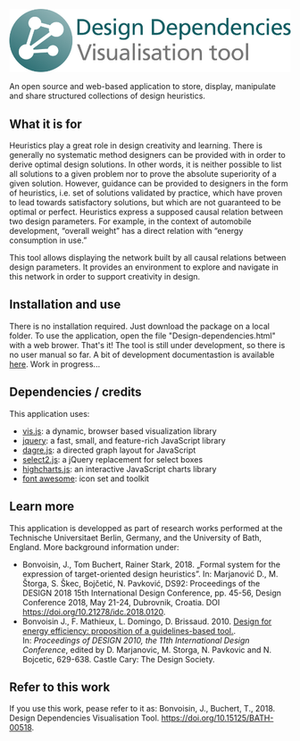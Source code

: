 ![logo](https://github.com/jbon/design-dependencies/blob/master/images/logo.png)

An open source and web-based application to store, display, manipulate and share structured collections of design heuristics.

## What it is for

Heuristics play a great role in design creativity and learning. There is generally no systematic method designers can be provided with in order to derive optimal design solutions. In other words, it is neither possible to list all solutions to a given problem nor to prove the absolute superiority of a given solution. However, guidance can be provided to designers in the form of heuristics, i.e. set of solutions validated by practice, which have proven to lead towards satisfactory solutions, but which are not guaranteed to be optimal or perfect. Heuristics express a supposed causal relation between two design parameters. For example, in the context of automobile development, “overall weight” has a direct relation with “energy consumption in use.”

This tool allows displaying the network built by all causal relations between design parameters. It provides an environment to explore and navigate in this network in order to support creativity in design.

## Installation and use
There is no installation required. Just download the package on a local folder. 
To use the application, open the file "Design-dependencies.html" with a web brower. That's it! 
The tool is still under development, so there is no user manual so far. A bit of development documentastion is available [here](doc/Development-doc.md). Work in progress...

## Dependencies / credits

This application uses:
- [vis.js](http://visjs.org/): a dynamic, browser based visualization library
- [jquery](https://jquery.com/): a fast, small, and feature-rich JavaScript library
- [dagre.js](https://github.com/dagrejs/dagre): a directed graph layout for JavaScript
- [select2.js](https://select2.org/): a jQuery replacement for select boxes
- [highcharts.js](https://www.highcharts.com/): an interactive JavaScript charts library
- [font awesome](https://fontawesome.com/): icon set and toolkit

## Learn more

This application is developped as part of research works performed at the Technische Universitaet Berlin, Germany, and the University of Bath, England. More background information under:

- Bonvoisin, J., Tom Buchert, Rainer Stark, 2018. „Formal system for the expression of target-oriented design heuristics”. In: Marjanović D., M. Štorga, S. Škec, Bojčetić, N. Pavković, DS92: Proceedings of the DESIGN 2018 15th International Design Conference, pp. 45-56, Design Conference 2018, May 21-24, Dubrovnik, Croatia. DOI https://doi.org/10.21278/idc.2018.0120.
-   Bonvoisin J., F. Mathieux, L. Domingo, D. Brissaud. 2010. [Design for energy efficiency: proposition of a guidelines-based tool.](https://www.designsociety.org/publication/29408/design_for_energy_efficiency_proposition_of_a_guidelines-based_tool). In: *Proceedings of DESIGN 2010, the 11th International Design Conference*, edited by D. Marjanovic, M. Storga, N. Pavkovic and N. Bojcetic, 629-638. Castle Cary: The Design Society. 

## Refer to this work
If you use this work, pease refer to it as: Bonvoisin, J., Buchert, T., 2018. Design Dependencies Visualisation Tool. https://doi.org/10.15125/BATH-00518.
